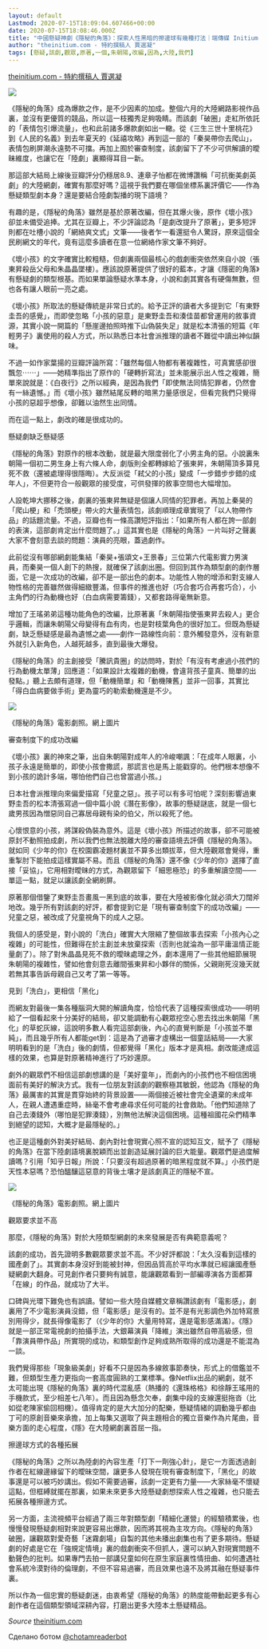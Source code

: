 ```yaml
---
layout: default
Lastmod: 2020-07-15T18:09:04.607466+00:00
date: 2020-07-15T18:08:46.000Z
title: "中國懸疑神劇《隱秘的角落》：探索人性黑暗的擦邊球有幾種打法｜端傳媒 Initium Media"
author: "theinitium.com - 特約撰稿人 賈選凝"
tags: [懸疑,該劇,觀眾,原著,一個,朱朝陽,改編,因為,大陸,我們]
---
```


[theinitium.com - 特約撰稿人 賈選凝](https://theinitium.com/article/20200704-culture-secret-corner-jasmine-jia/)  

![](https://images.weserv.nl/?url=/file/b907dbc435f564c076aaa.jpg)

《隱秘的角落》成為爆款之作，是不少因素的加成。整個六月的大陸網路影視作品裏，並沒有更優質的競品，所以這一枝獨秀足夠吸睛。而該劇「破圈」走紅所依託的「表情包引爆流量」，也和此前諸多爆款劇如出一轍。從《三生三世十里桃花》到《人民的名義》到去年夏天的《延禧攻略》再到這一部的「秦昊帶你去爬山」，表情包刷屏潮永遠勢不可擋。再加上囿於審查制度，該劇留下了不少可供解讀的曖昧維度，也讓它在「陸劇」裏顯得耳目一新。

那這部大結局上線後豆瓣評分仍穩居8.9、連章子怡都在微博讚稱「可抗衡美劇英劇」的大陸網劇，確實有那麼好嗎？這視乎我們要在哪個坐標系裏評價它——作為懸疑類型劇本身？還是要結合陸劇製播的現下語境？

有趣的是，《隱秘的角落》雖然是基於原著改編，但在其爆火後，原作《壞小孩》卻並未備受追捧。尤其在豆瓣上，不少評論認為「是劇改提升了原著」，更多短評則都在吐槽小說的「網絡爽文式」文筆——後者乍一看還挺令人驚訝，原來這個全民刷網文的年代，竟有這麼多讀者在意一位網絡作家文筆不夠好。

《壞小孩》的文字確實比較粗糙，但劇裏兩個最核心的戲劇衝突依然來自小說（張東昇殺岳父母和朱晶晶墜樓）。應該說原著提供了很好的藍本，才讓《隱密的角落》有懸疑劇的類型根基。而如果單論懸疑水準本身，小說和劇其實各有硬傷無數，但也各有讓人眼前一亮之處。

《壞小孩》所取法的懸疑傳統是非常日式的。給予正評的讀者大多提到它「有東野圭吾的感覺」，而即使忽略「小孩的惡意」是東野圭吾和湊佳苗都曾運用的敘事資源，其實小說一開篇的「懸崖邊拍照時推下山偽裝失足」就是松本清張的短篇《年輕男子》裏使用的殺人方式，所以熟悉日本社會派推理的讀者不難從中讀出神似韻味。

不過一如作家葉揚的豆瓣評論所寫：「雖然每個人物都有著複雜性，可真實感卻很飄忽⋯⋯」——她精準指出了原作的「硬轉折寫法」並未能展示出人性之複雜，簡單來說就是：《白夜行》之所以經典，是因為我們「即使無法同情犯罪者，仍然會有一絲遺憾。」而《壞小孩》雖然結尾反轉的暗黑力量感很足，但看完我們只覺得小孩的惡超乎想像，卻難以油然生出同情。

而在這一點上，劇改的確是很成功的。

懸疑劇缺乏懸疑感

《隱秘的角落》對原作的根本改動，就是最大限度弱化了小男主角的惡。小說裏朱朝陽一個初二男生身上有六條人命，劇版則全都轉嫁給了張東昇，朱朝陽頂多算見死不救（還被處理得很隱晦）。大反派從「弒父的小孩」變成「一步錯步步錯的成年人」，不但更符合一般觀眾的接受度，可供發揮的敘事空間也大幅增加。

人設乾坤大挪移之後，劇裏的張東昇無疑是個讓人同情的犯罪者。再加上秦昊的「爬山梗」和「禿頭梗」帶火的大量表情包，該劇順理成章實現了「以人物帶作品」的話題流量。不過，豆瓣也有一條高讚短評指出：「如果所有人都在誇一部劇的表演，這部劇肯定出什麼問題了。」這其實也是《隱秘的角落》一片叫好之聲裏大家不會刻意去談的問題：演員的亮眼，蓋過劇作。

此前從沒有哪部網劇能集結「秦昊+張頌文+王景春」三位第六代電影實力男演員，而秦昊一個人創下的熱搜，就確保了該劇出圈。但回到其作為類型劇的劇作層面，它是一次成功的改編，卻不是一部出色的劇本。功能性人物的增添和對支線人物性格的完善雖然做得細緻豐滿，但事件的推進也好（巧合套巧合再套巧合），小主角們的行為動機也好（白血病需要籌錢），又都套路得毫無新意。

增加了王瑤弟弟這種功能角色的改編，比原著裏「朱朝陽指使張東昇去殺人」更合乎邏輯，而讓朱朝陽父母變得有血有肉，也是對枝葉角色的很好加工。但既為懸疑劇，缺乏懸疑感是最為遺憾之處——劇作一路線性向前：意外觸發意外，沒有新意外就引入新角色，人越死越多，直到最後大爆發。

《隱秘的角落》的主創接受「騰訊貴圈」的訪問時，對於「有沒有考慮過小孩們的行為動機太單薄」回應道：「如果設計太複雜的動機，會違背孩子童真、簡單的出發點。」聽上去頗有道理，但「動機簡單」和「動機陳舊」並非一回事，其實比「得白血病要做手術」更為靈巧的勒索動機還是不少。

![](https://images.weserv.nl/?url=https%3A//d32kak7w9u5ewj.cloudfront.net/media/image/2020/07/d14fbadbba7e454ab3d65da611da6efd.jpg%3FimageView2/1/w/1080/h/720/format/jpg)

《隱秘的角落》電影劇照。網上圖片

審查制度下的成功改編

《壞小孩》裏的神來之筆，出自朱朝陽對成年人的冷峻嘲諷：「在成年人眼裏，小孩子永遠是簡單的，即使小孩會撒謊，那謊言也是馬上能戳穿的。他們根本想像不到小孩的詭計多端，哪怕他們自己也曾當過小孩。」

日本社會派推理向來偏愛描寫「兒童之惡」。孩子可以有多可怕呢？深刻影響過東野圭吾的松本清張寫過一個中篇小說《潛在影像》，故事的懸疑謎底，就是一個七歲男孩因為憎惡同自己寡居母親有染的伯父，所以殺死了他。

心懷恨意的小孩，將謀殺偽裝為意外。這是《壞小孩》所描述的故事，卻不可能被原封不動照拍成劇，所以我們也無法脫離大陸的審查語境去評價《隱秘的角落》。就如同《少年的你》在校園霸凌題材裏並不算多出類拔萃，但大陸觀眾會覺得，重重掣肘下能拍成這樣實屬不易。而且《隱秘的角落》還不像《少年的你》選擇了直接「妥協」，它用相對曖昧的方式，為觀眾留下「細思極恐」的多重解讀空間——單這一點，就足以讓該劇全網刷屏。

原著那個借鑒了東野圭吾畫風一黑到底的故事，要在大陸被影像化就必須大刀闊斧地改。幾乎所有對該劇的好評，都會提到它是「現有審查制度下的成功改編」——兒童之惡，被改成了兒童視角下的成人之惡。

我個人的感受是，對小說的「洗白」確實大大限縮了整個故事去探索「小孩內心之複雜」的可能性，但難得在於主創並未放棄探索（否則也就淪為一部平庸溫情正能量劇了）。除了對朱晶晶見死不救的曖昧處理之外，劇本還用了一些其他細節展現朱朝陽的複雜性，譬如他會刻意去離間張東昇和小夥伴的關係，父親剛死沒幾天就若無其事告訴母親自己又考了第一等等。

見到「洗白」，更相信「黑化」

而網友對最後一集各種腦洞大開的解讀角度，恰恰代表了這種探索很成功——明明給了一個看起來十分美好的結局，卻又能調動有心觀眾挖空心思去找出朱朝陽「黑化」的草蛇灰線，這說明多數人看完這部劇後，內心的直覺判斷是「小孩並不單純」，而且幾乎所有人都能get到：這是為了過審才虛構出一個童話結局——大家明明看到的是「洗白」後的劇情，但都覺得「黑化」版本才是真相。劇改能達成這樣的效果，也算是對原著精神進行了巧妙還原。

劇外的觀眾們不相信這部劇想講的是「美好童年」，而劇內的小孩們也不相信困境面前有美好的解決方式。我有一位朋友對該劇的觀察極其敏銳，他認為《隱秘的角落》最厲害的其實是貫穿始終的背景設置——兩個接近被社會完全遺棄的未成年人，在親人遭遇重症時，絲毫不會考慮尋求任何可能的社會救助。「他們知道除了自己去湊錢外（哪怕是犯罪湊錢），別無他法解決這個困境。這種祖國花朵們精準到絕望的認知，大概才是最隱秘的。」

也正是這種劇外對美好結局、劇內對社會現實心照不宣的認知互文，賦予了《隱秘的角落》在當下陸劇語境裏脫穎而出並創造延展討論的巨大能量。觀眾們是過度解讀嗎？引用「知乎日報」所說：「只要沒有超過原著的暗黑程度就不算。」小孩們是天性本惡嗎？恐怕醞釀這惡意的背後土壤才是該劇真正的隱秘不宣。

![](https://images.weserv.nl/?url=https%3A//d32kak7w9u5ewj.cloudfront.net/media/image/2020/07/16beeed0101d499c9d917e166a47a630.jpg%3FimageView2/1/w/1080/h/720/format/jpg)

《隱秘的角落》電影劇照。網上圖片

觀眾要求並不高

那麼，《隱秘的角落》對於大陸類型網劇的未來發展是否有典範意義呢？

該劇的成功，首先證明多數觀眾要求並不高。不少好評都說：「太久沒看到這樣的國產劇了」。其實劇本身沒好到能被封神，但因品質高於平均水準就已經讓國產懸疑網劇大翻身。可見創作者只要夠有誠意，能讓觀眾看到一部編導演各方面都算「在線」的作品，就成功了大半。

口碑與光環下難免也有誤讀。譬如一些大陸自媒體文章稱讚該劇有「電影感」，劇裏用了不少電影演員沒錯，但「電影感」是沒有的。並不是有光影調色外加特寫景別用得少，就長得像電影了（《少年的你》大量用特寫，還是電影感滿滿）。《隱》就是一部正常電視劇的拍攝手法，大銀幕演員「降維」演出雖然自帶高級感，但「靠演員帶作品」所實現的成功，和類型創作足夠成熟所取得的成功還是不能混為一談。

我們覺得那些「現象級美劇」好看不只是因為多線敘事節奏快，形式上的借鑑並不難，但類型生產力更指向一套高度圓熟的工業標準。像Netflix出品的網劇，就不太可能出現《隱秘的角落》裏的時代混亂感（熱播的《還珠格格》和徐靜王瑤用的手機款式，至少相差七八年）。而且因為懸念欠奉，劇集中段的支線還挺拖沓（比如從老陳家偷回相機）。值得肯定的是大大加分的配樂，懸疑情緒的調動幾乎都由丁可的原創音樂來承擔，加上每集又選取了與主題相合的獨立音樂作為片尾曲，音樂方面的走心程度，《隱》在大陸網劇裏首屈一指。

擦邊球方式的各種拓展

《隱秘的角落》之所以為陸劇的內容生產「打下一劑強心針」，是它一方面透過創作者在紅線邊緣留下的曖昧空間，讓更多人發現在現有審查制度下，「黑化」的故事還是可以被巧妙講出。假如不需要過審，該劇一定更有力量——大家絲毫不懷疑這點，但框縛就擺在那裏，如果未來更多大陸懸疑劇想探索人性之複雜，也只能去拓展各種擦邊方式。

另一方面，主流視頻平台經過了兩三年對類型劇「精細化運營」的經驗積累後，也慢慢發現懸疑劇相對來說更容易出爆款，因而將其視為主攻方向。《隱秘的角落》破圈，讓觀眾對愛奇藝「迷霧劇場」自製的其他未播出劇集也有了更多期待。懸疑劇的好處是它在「強規定情境」裏的戲劇衝突不但抓人，還可以納入對現實問題不動聲色的批判。如果專門去拍一部講兒童如何在原生家庭裏性情扭曲、如何遭遇社會系統冷漠對待的倫理劇，不但不容易過審，而且效果也遠不及將其融在懸疑事件裏。

所以作為一個忠實的懸疑劇迷，由衷希望《隱秘的角落》的熱度能帶動起更多有心創作者在這個類型領域深耕內容，打磨出更多大陸本土懸疑精品。

‏_Source_ [theinitium.com](https://theinitium.com/article/20200704-culture-secret-corner-jasmine-jia/)

Сделано ботом [@chotamreaderbot](https://telegram.me/chotamreaderbot?start=from_telegraph)

